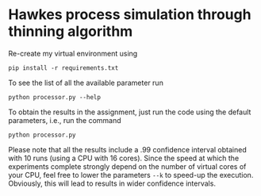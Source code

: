 # Hawkes process simulation through thinning algorithm

Re-create my virtual environment using

```pip install -r requirements.txt```

To see the list of all the available parameter run

```python processor.py --help```

To obtain the results in the assignment, just run the
code using the default parameters, i.e., run the command

```python processor.py```

Please note that all the results include a .99 confidence
interval obtained with 10 runs (using a CPU with 16 cores).
Since the speed at which the experiments complete strongly
depend on the number of virtual cores of your CPU,
feel free to lower the parameters ```--k``` to speed-up the execution.
Obviously, this will lead to results in wider confidence intervals. 
